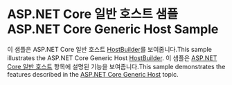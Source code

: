 # <a name="aspnet-core-generic-host-sample"></a><span data-ttu-id="6f2d8-101">ASP.NET Core 일반 호스트 샘플</span><span class="sxs-lookup"><span data-stu-id="6f2d8-101">ASP.NET Core Generic Host Sample</span></span>

<span data-ttu-id="6f2d8-102">이 샘플은 ASP.NET Core 일반 호스트 [HostBuilder](https://docs.microsoft.com/dotnet/api/microsoft.extensions.hosting.ihostedservice)를 보여줍니다.</span><span class="sxs-lookup"><span data-stu-id="6f2d8-102">This sample illustrates the ASP.NET Core Generic Host [HostBuilder](https://docs.microsoft.com/dotnet/api/microsoft.extensions.hosting.ihostedservice).</span></span> <span data-ttu-id="6f2d8-103">이 샘플은 [ASP.NET Core 일반 호스트](https://docs.microsoft.com/aspnet/core/fundamentals/host/generic-host) 항목에 설명된 기능을 보여줍니다.</span><span class="sxs-lookup"><span data-stu-id="6f2d8-103">This sample demonstrates the features described in the [ASP.NET Core Generic Host](https://docs.microsoft.com/aspnet/core/fundamentals/host/generic-host) topic.</span></span>
